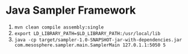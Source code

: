 # Java Sampler Framework

1. `mvn clean compile assembly:single`
1. `export LD_LIBRARY_PATH=$LD_LIBRARY_PATH:/usr/local/lib`
1. `java -cp target/sampler-1.0-SNAPSHOT-jar-with-dependencies.jar com.mesosphere.sampler.main.SamplerMain 127.0.1.1:5050 5 `

